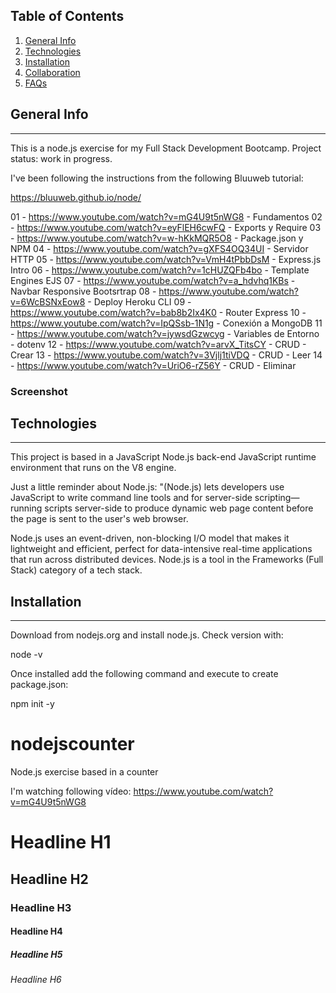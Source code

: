 ## Table of Contents
1. [General Info](#general-info)
2. [Technologies](#technologies)
3. [Installation](#installation)
4. [Collaboration](#collaboration)
5. [FAQs](#faqs)

## General Info
***
This is a node.js exercise for my Full Stack Development Bootcamp.
Project status: work in progress.

I've been following the instructions from the following Bluuweb tutorial:

https://bluuweb.github.io/node/

01 - https://www.youtube.com/watch?v=mG4U9t5nWG8 - Fundamentos
02 - https://www.youtube.com/watch?v=eyFlEH6cwFQ - Exports y Require
03 - https://www.youtube.com/watch?v=w-hKkMQR5O8 - Package.json y NPM
04 - https://www.youtube.com/watch?v=gXFS4OQ34UI - Servidor HTTP
05 - https://www.youtube.com/watch?v=VmH4tPbbDsM - Express.js Intro
06 - https://www.youtube.com/watch?v=1cHUZQFb4bo - Template Engines EJS
07 - https://www.youtube.com/watch?v=a_hdvhq1KBs - Navbar Responsive Bootsrtrap
08 - https://www.youtube.com/watch?v=6WcBSNxEow8 - Deploy Heroku CLI
09 - https://www.youtube.com/watch?v=bab8b2Ix4K0 - Router Express
10 - https://www.youtube.com/watch?v=IpQSsb-1N1g - Conexión a MongoDB
11 - https://www.youtube.com/watch?v=jywsdGzwcyg - Variables de Entorno - dotenv
12 - https://www.youtube.com/watch?v=arvX_TitsCY - CRUD - Crear
13 - https://www.youtube.com/watch?v=3Vjlj1tiVDQ - CRUD - Leer
14 - https://www.youtube.com/watch?v=UriO6-rZ56Y - CRUD - Eliminar


### Screenshot


## Technologies
***
This project is based in a JavaScript Node.js back-end JavaScript runtime environment that runs on the V8 engine. 

Just a little reminder about Node.js: "(Node.js) lets developers use JavaScript to write command line tools and for server-side scripting—running scripts server-side to produce dynamic web page content before the page is sent to the user's web browser.

Node.js uses an event-driven, non-blocking I/O model that makes it lightweight and efficient, perfect for data-intensive real-time applications that run across distributed devices.
Node.js is a tool in the Frameworks (Full Stack) category of a tech stack.



## Installation
***
Download from nodejs.org and install node.js. Check version with:

node -v

Once installed add the following command and execute to create package.json:

npm init -y



# nodejscounter
Node.js exercise based in a counter


I'm watching following vídeo:
https://www.youtube.com/watch?v=mG4U9t5nWG8


# Headline H1
## Headline H2
### Headline H3
#### Headline H4 
##### Headline H5
###### Headline H6